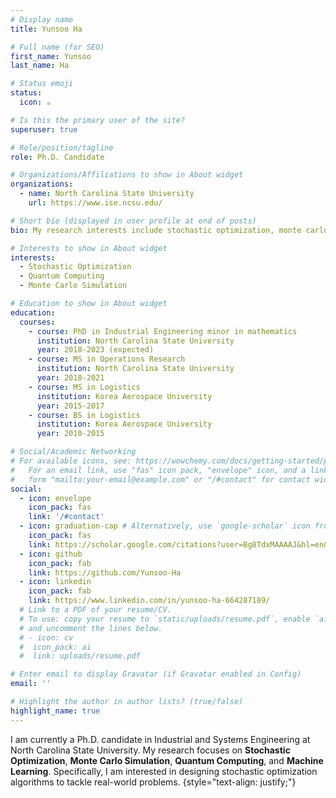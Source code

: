 ```yaml
---
# Display name
title: Yunsoo Ha

# Full name (for SEO)
first_name: Yunsoo
last_name: Ha

# Status emoji
status:
  icon: ☕️

# Is this the primary user of the site?
superuser: true

# Role/position/tagline
role: Ph.D. Candidate

# Organizations/Affiliations to show in About widget
organizations:
  - name: North Carolina State University
    url: https://www.ise.ncsu.edu/

# Short bio (displayed in user profile at end of posts)
bio: My research interests include stochastic optimization, monte carlo simulation, quantum computing, and machine learning.

# Interests to show in About widget
interests:
  - Stochastic Optimization
  - Quantum Computing
  - Monte Carlo Simulation

# Education to show in About widget
education:
  courses:
    - course: PhD in Industrial Engineering minor in mathematics
      institution: North Carolina State University
      year: 2018-2023 (expected)
    - course: MS in Operations Research
      institution: North Carolina State University
      year: 2018-2021
    - course: MS in Logistics
      institution: Korea Aerospace University
      year: 2015-2017
    - course: BS in Logistics
      institution: Korea Aerospace University
      year: 2010-2015

# Social/Academic Networking
# For available icons, see: https://wowchemy.com/docs/getting-started/page-builder/#icons
#   For an email link, use "fas" icon pack, "envelope" icon, and a link in the
#   form "mailto:your-email@example.com" or "/#contact" for contact widget.
social:
  - icon: envelope
    icon_pack: fas
    link: '/#contact'
  - icon: graduation-cap # Alternatively, use `google-scholar` icon from `ai` icon pack
    icon_pack: fas
    link: https://scholar.google.com/citations?user=Bg8TdxMAAAAJ&hl=en&oi=ao
  - icon: github
    icon_pack: fab
    link: https://github.com/Yunsoo-Ha
  - icon: linkedin
    icon_pack: fab
    link: https://www.linkedin.com/in/yunsoo-ha-664287189/
  # Link to a PDF of your resume/CV.
  # To use: copy your resume to `static/uploads/resume.pdf`, enable `ai` icons in `params.yaml`,
  # and uncomment the lines below.
  # - icon: cv
  #  icon_pack: ai
  #  link: uploads/resume.pdf

# Enter email to display Gravatar (if Gravatar enabled in Config)
email: ''

# Highlight the author in author lists? (true/false)
highlight_name: true
---
```


I am currently a Ph.D. candidate in Industrial and Systems Engineering at North Carolina State University. My research focuses on <b>Stochastic Optimization</b>, <b>Monte Carlo Simulation</b>, <b>Quantum Computing</b>, and <b>Machine Learning</b>. Specifically, I am interested in designing stochastic optimization algorithms to tackle real-world problems.
{style="text-align: justify;"}
